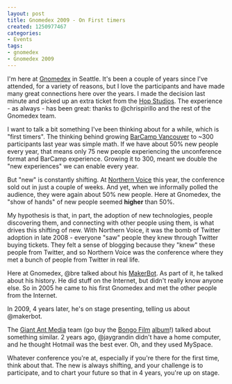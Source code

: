 ```yaml
--- 
layout: post
title: Gnomedex 2009 - On First timers
created: 1250977467
categories: 
- Events
tags:
- gnomedex
- Gnomedex 2009
---
```

<p>I'm here at <a href="http://gnomedex.com">Gnomedex</a> in Seattle. It's been a couple of years since I've attended, for a variety of reasons, but I love the participants and have made many great connections here over the years. I made the decision last minute and picked up an extra ticket from the <a title="Vancouver web design and developer Expression Engine experts" href="http://hopstudios.com">Hop Studios</a>. The experience - as always - has been great: thanks to @chrispirillo and the rest of the Gnomedex team.</p>
<p>I want to talk a bit something I've been thinking about for a while, which is &quot;first timers&quot;.  The thinking behind growing <a href="http://barcamp.org/BarCampVancouver">BarCamp Vancouver</a> to ~300 participants last year was simple math. If we have about 50% new people every year, that means only 75 new people experiencing the unconference format and BarCamp experience. Growing it to 300, meant we double the &quot;new experiences&quot; we can enable every year.</p>
<p>But &quot;new&quot; is constantly shifting.  At <a href="http://northernvoice.com">Northern Voice</a> this year, the conference sold out in just a couple of weeks. And yet, when we informally polled the audience, they were again about 50% new people. Here at Gnomedex, the &quot;show of hands&quot; of new people seemed <strong>higher</strong> than 50%.</p>
<p>My hypothesis is that, in part, the adoption of new technologies, people discovering them, and connecting with other people using them, is what drives this shifting of new.  With Northern Voice, it was the bomb of Twitter adoption in late 2008 - everyone &quot;saw&quot; people they knew through Twitter buying tickets. They felt a sense of blogging because they &quot;knew&quot; these people from Twitter, and so Northern Voice was the conference where they met a bunch of people from Twitter in real life.</p>
<p>Here at Gnomedex, @bre talked about his <a href="http://makerbot.com">MakerBot</a>. As part of it, he talked about his history. He did stuff on the Internet, but didn't really know anyone else. So in 2005 he came to his first Gnomedex and met the other people from the Internet.</p>
<p>In 2009, 4 years later, he's on stage presenting, telling us about @makerbot.</p>
<p>The <a href="http://giantantmedia.com">Giant Ant Media</a> team (go buy the <a href="http://bongothefilm.com">Bongo Film</a> <a href="http://www.cdbaby.com/cd/wakaliwadowntown">album</a>!) talked about something similar. 2 years ago, @jaygrandin didn't have a home computer, and he thought Hotmail was the best ever. Oh, and they used MySpace.</p>
<p>Whatever conference you're at, especially if you're there for the first time, think about that. The new is always shifting, and your challenge is to participate, and to chart your future so that in 4 years, you're up on stage.</p>
